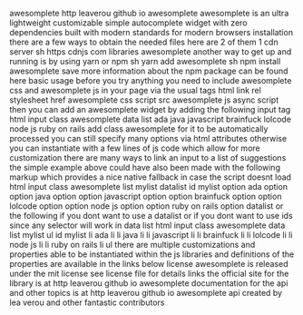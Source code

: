awesomplete http leaverou github io awesomplete awesomplete is an ultra lightweight customizable simple autocomplete widget with zero dependencies built with modern standards for modern browsers installation there are a few ways to obtain the needed files here are 2 of them 1 cdn server sh https cdnjs com libraries awesomplete another way to get up and running is by using yarn or npm sh yarn add awesomplete sh npm install awesomplete save more information about the npm package can be found here basic usage before you try anything you need to include awesomplete css and awesomplete js in your page via the usual tags html link rel stylesheet href awesomplete css script src awesomplete js async script then you can add an awesomplete widget by adding the following input tag html input class awesomplete data list ada java javascript brainfuck lolcode node js ruby on rails add class awesomplete for it to be automatically processed you can still specify many options via html attributes otherwise you can instantiate with a few lines of js code which allow for more customization there are many ways to link an input to a list of suggestions the simple example above could have also been made with the following markup which provides a nice native fallback in case the script doesnt load html input class awesomplete list mylist datalist id mylist option ada option option java option option javascript option option brainfuck option option lolcode option option node js option option ruby on rails option datalist or the following if you dont want to use a datalist or if you dont want to use ids since any selector will work in data list html input class awesomplete data list mylist ul id mylist li ada li li java li li javascript li li brainfuck li li lolcode li li node js li li ruby on rails li ul there are multiple customizations and properties able to be instantiated within the js libraries and definitions of the properties are available in the links below license awesomplete is released under the mit license see license file for details links the official site for the library is at http leaverou github io awesomplete documentation for the api and other topics is at http leaverou github io awesomplete api created by lea verou and other fantastic contributors